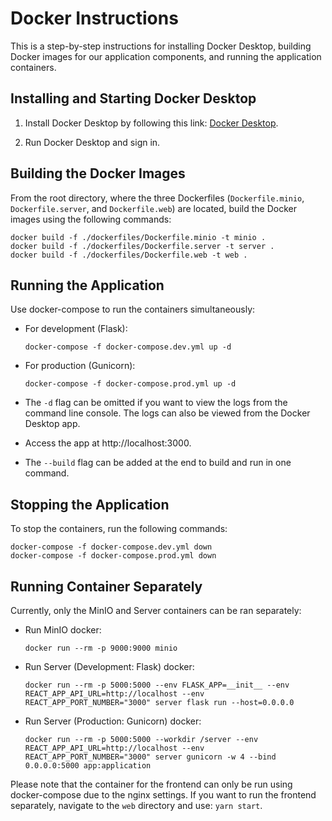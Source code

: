 # Docker Instructions

This is a step-by-step instructions for installing Docker Desktop, building Docker images for our application components, and running the application containers.

## Installing and Starting Docker Desktop

1. Install Docker Desktop by following this link: [Docker Desktop](https://www.docker.com/).

2. Run Docker Desktop and sign in.

## Building the Docker Images

From the root directory, where the three Dockerfiles (`Dockerfile.minio`, `Dockerfile.server`, and `Dockerfile.web`) are located, build the Docker images using the following commands:

```
docker build -f ./dockerfiles/Dockerfile.minio -t minio .
docker build -f ./dockerfiles/Dockerfile.server -t server .
docker build -f ./dockerfiles/Dockerfile.web -t web .
```

## Running the Application

Use docker-compose to run the containers simultaneously:

- For development (Flask):

   `docker-compose -f docker-compose.dev.yml up -d`

- For production (Gunicorn):

   `docker-compose -f docker-compose.prod.yml up -d`

- The `-d` flag can be omitted if you want to view the logs from the command line console. The logs can also be viewed from the Docker Desktop app.

- Access the app at http://localhost:3000.

- The `--build` flag can be added at the end to build and run in one command.

## Stopping the Application

To stop the containers, run the following commands:
```
docker-compose -f docker-compose.dev.yml down
docker-compose -f docker-compose.prod.yml down
```

## Running Container Separately

Currently, only the MinIO and Server containers can be ran separately:

- Run MinIO docker:

   `docker run --rm -p 9000:9000 minio`

- Run Server (Development: Flask) docker:

   `docker run --rm -p 5000:5000 --env FLASK_APP=__init__ --env REACT_APP_API_URL=http://localhost --env REACT_APP_PORT_NUMBER="3000" server flask run --host=0.0.0.0`

- Run Server (Production: Gunicorn) docker:

   `docker run --rm -p 5000:5000 --workdir /server --env REACT_APP_API_URL=http://localhost --env REACT_APP_PORT_NUMBER="3000" server gunicorn -w 4 --bind 0.0.0.0:5000 app:application`

Please note that the container for the frontend can only be run using docker-compose due to the nginx settings. If you want to run the frontend separately, navigate to the `web` directory and use:
`yarn start`.
